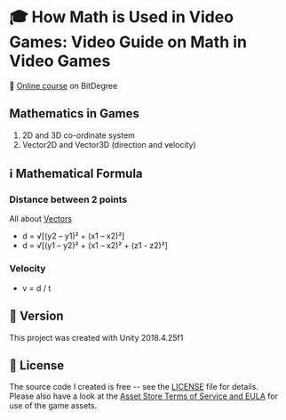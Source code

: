 # :mortar_board: How Math is Used in Video Games: Video Guide on Math in Video Games

:link: [Online course][course] on BitDegree

[course]: https://www.bitdegree.org/user/course/math-in-video-games

## Mathematics in Games

1. 2D and 3D co-ordinate system
2. Vector2D and Vector3D (direction and velocity)

## :information_source: Mathematical Formula

### Distance between 2 points

All about [Vectors](https://www.mathsisfun.com/algebra/vectors.html)

- d = √[(y2 – y1)² + (x1 – x2)²]
- d = √[(y1 – y2)² + (x1 – x2)² + (z1 - z2)²]

### Velocity

- v = d / t

## :memo: Version

This project was created with Unity 2018.4.25f1

## :page_with_curl: License

The source code I created is free -- see the [LICENSE](LICENSE) file for details.  
Please also have a look at the [Asset Store Terms of Service and EULA](https://unity3d.com/legal/as_terms) for use of the game assets.
